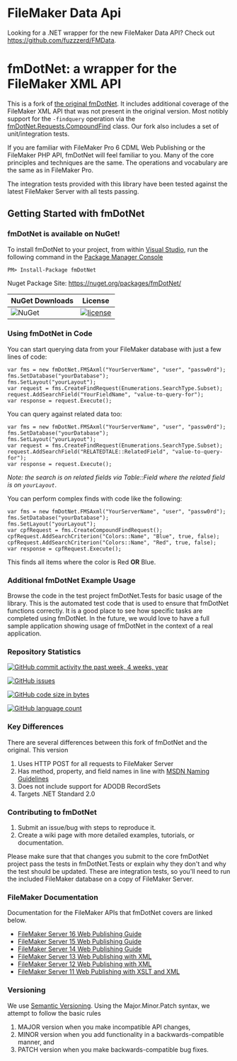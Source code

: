 # FileMaker Data Api

Looking for a .NET wrapper for the new FileMaker Data API? Check out https://github.com/fuzzzerd/FMData. 

# fmDotNet: a wrapper for the FileMaker XML API

This is a fork of [the original fmDotNet](http://fmdotnet.sourceforge.net/). It includes additional coverage of the FileMaker XML API that was not present in the original version. Most notibly support for the `-findquery` operation via the [fmDotNet.Requests.CompoundFind](https://github.com/fuzzzerd/fmDotNet/blob/master/src/fmDotNet/Requests/CompoundFind.cs) class. Our fork also includes a set of unit/integration tests.

If you are familiar with FileMaker Pro 6 CDML Web Publishing or the FileMaker PHP API, fmDotNet will feel familiar to you. Many of the core principles and techniques are the same. The operations and vocabulary are the same as in FileMaker Pro.

The integration tests provided with this library have been tested against the latest FileMaker Server with all tests passing.

## Getting Started with fmDotNet

### fmDotNet is available on NuGet!

To install fmDotNet to your project, from within [Visual Studio](http://www.microsoft.com/visualstudio/eng/products/visual-studio-express-products), run the following command in the [Package Manager Console](http://docs.nuget.org/docs/start-here/using-the-package-manager-console)

	PM> Install-Package fmDotNet
	
Nuget Package Site: https://nuget.org/packages/fmDotNet/

| NuGet Downloads | License |
|---|---|
| ![NuGet](https://img.shields.io/nuget/dt/fmDotNet.svg) | [![license](https://img.shields.io/github/license/fuzzzerd/fmDotNet.svg?style=flat-square)](https://github.com/fuzzzerd/fmDotNet/blob/master/LICENSE) |

### Using fmDotNet in Code

You can start querying data from your FileMaker database with just a few lines of code:

	var fms = new fmDotNet.FMSAxml("YourServerName", "user", "passw0rd");
	fms.SetDatabase("yourDatabase");
	fms.SetLayout("yourLayout");
	var request = fms.CreateFindRequest(Enumerations.SearchType.Subset);
	request.AddSearchField("YourFieldName", "value-to-query-for");
	var response = request.Execute();

You can query against related data too:

	var fms = new fmDotNet.FMSAxml("YourServerName", "user", "passw0rd");
	fms.SetDatabase("yourDatabase");
	fms.SetLayout("yourLayout");
	var request = fms.CreateFindRequest(Enumerations.SearchType.Subset);
	request.AddSearchField("RELATEDTALE::RelatedField", "value-to-query-for");
	var response = request.Execute();
	
*Note: the search is on related fields via Table::Field where the related field is on `yourLayout`*.

You can perform complex finds with code like the following:

	var fms = new fmDotNet.FMSAxml("YourServerName", "user", "passw0rd");
	fms.SetDatabase("yourDatabase");
	fms.SetLayout("yourLayout");
	var cpfRequest = fms.CreateCompoundFindRequest();
	cpfRequest.AddSearchCriterion("Colors::Name", "Blue", true, false);
	cpfRequest.AddSearchCriterion("Colors::Name", "Red", true, false);
	var response = cpfRequest.Execute();

This finds all items where the color is Red **OR** Blue.

### Additional fmDotNet Example Usage

Browse the code in the test project fmDotNet.Tests for basic usage of the library. This is the automated test code that is used to ensure that fmDotNet functions correctly. It is a good place to see how specific tasks are completed using fmDotNet. In the future, we would love to have a full sample application showing usage of fmDotNet in the context of a real application.

### Repository Statistics

[![GitHub commit activity the past week, 4 weeks, year](https://img.shields.io/github/commit-activity/y/fuzzzerd/fmDotNet.svg?style=flat-square)](https://github.com/fuzzzerd/fmDotNet/commits/master)

[![GitHub issues](https://img.shields.io/github/issues/fuzzzerd/fmDotNet.svg?style=flat-square)](https://github.com/fuzzzerd/fmDotNet/issues)

[![GitHub code size in bytes](https://img.shields.io/github/languages/code-size/fuzzzerd/fmDotNet.svg?style=flat-square)](https://github.com/fuzzzerd/fmDotNet/commits/master)

[![GitHub language count](https://img.shields.io/github/languages/count/fuzzzerd/fmDotNet.svg?style=flat-square)](https://github.com/fuzzzerd/fmDotNet/commits/master)

### Key Differences 

There are several differences between this fork of fmDotNet and the original. This version

 1. Uses HTTP POST for all requests to FileMaker Server
 2. Has method, property, and field names in line with [MSDN Naming Guidelines](http://msdn.microsoft.com/en-us/library/vstudio/ms229002.aspx)
 3. Does not include support for ADODB RecordSets
 4. Targets .NET Standard 2.0

### Contributing to fmDotNet

 1. Submit an issue/bug with steps to reproduce it.
 2. Create a wiki page with more detailed examples, tutorials, or documentation.
 
Please make sure that that changes you submit to the core fmDotNet project pass the tests in fmDotNet.Tests or explain why they don't and why the test should be updated. These are integration tests, so you'll need to run the included FileMaker database on a copy of FileMaker Server.

### FileMaker Documentation

Documentation for the FileMaker APIs that fmDotNet covers are linked below.

 - [FileMaker Server 16 Web Publishing Guide](https://fmhelp.filemaker.com/docs/16/en/fms16_cwp_guide.pdf)
 - [FileMaker Server 15 Web Publishing Guide](https://fmhelp.filemaker.com/docs/15/en/fms15_cwp_guide.pdf)
 - [FileMaker Server 14 Web Publishing Guide](https://fmhelp.filemaker.com/docs/14/en/fms14_cwp_guide.pdf)
  - [FileMaker Server 13 Web Publishing with XML](https://fmhelp.filemaker.com/docs/13/en/fms13_cwp_xml.pdf)
 - [FileMaker Server 12 Web Publishing with XML](http://www.filemaker.com/support/product/docs/12/fms/fms12_cwp_xml_en.pdf)
 - [FileMaker Server 11 Web Publishing with XSLT and XML](http://www.filemaker.com/support/product/docs/fms/fms11_cwp_xslt_en.pdf)

### Versioning

We use [Semantic Versioning](http://semver.org/). Using the Major.Minor.Patch syntax, we attempt to follow the basic rules

 1. MAJOR version when you make incompatible API changes,
 2. MINOR version when you add functionality in a backwards-compatible manner, and
 3. PATCH version when you make backwards-compatible bug fixes.
